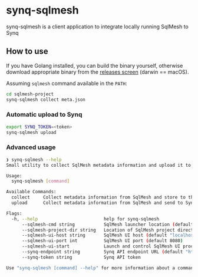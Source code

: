 # synq-sqlmesh
synq-sqlmesh is a client application to integrate locally running SqlMesh to Synq


## How to use

If you have Golang installed, you can build the binary yourself, otherwise download appropriate binary from the [releases screen](https://github.com/getsynq/synq-sqlmesh/releases) (darwin == macOS).


Assuming `sqlmesh` command available in the `PATH`:

```bash
cd sqlmesh-project
synq-sqlmesh collect meta.json
```

### Automatic upload to Synq

```bash
export SYNQ_TOKEN=<token>
synq-sqlmesh upload
```


### Advanced usage

```bash
❯ synq-sqlmesh --help
Small utility to collect SqlMesh metadata information and upload it to Synq

Usage:
  synq-sqlmesh [command]

Available Commands:
  collect     Collect metadata information from SqlMesh and store to the file
  upload      Collect metadata information from SqlMesh and send to Synq API

Flags:
  -h, --help                         help for synq-sqlmesh
      --sqlmesh-cmd string           SqlMesh launcher location (default "sqlmesh")
      --sqlmesh-project-dir string   Location of SqlMesh project directory (default ".")
      --sqlmesh-ui-host string       SqlMesh UI host (default "localhost")
      --sqlmesh-ui-port int          SqlMesh UI port (default 8080)
      --sqlmesh-ui-start             Launch and control SqlMesh UI process automatically (default true)
      --synq-endpoint string         Synq API endpoint URL (default "https://developer.synq.io/")
      --synq-token string            Synq API token

Use "synq-sqlmesh [command] --help" for more information about a command.
```
